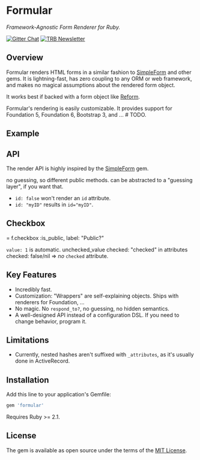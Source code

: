 # Formular

_Framework-Agnostic Form Renderer for Ruby._

[![Gitter Chat](https://badges.gitter.im/trailblazer/chat.svg)](https://gitter.im/trailblazer/chat)
[![TRB Newsletter](https://img.shields.io/badge/TRB-newsletter-lightgrey.svg)](http://trailblazer.to/newsletter/)


## Overview

Formular renders HTML forms in a similar fashion to [SimpleForm](https://github.com/plataformatec/simple_form) and other gems. It is lightning-fast, has zero coupling to any ORM or web framework, and makes no magical assumptions about the rendered form object.

It works best if backed with a form object like [Reform](https://github.com/apotonick/reform).

Formular's rendering is easily customizable. It provides support for Foundation 5, Foundation 6, Bootstrap 3, and ... # TODO.

## Example

## API

The render API is highly inspired by the [SimpleForm](https://github.com/plataformatec/simple_form) gem.

no guessing, so different public methods. can be abstracted to a "guessing layer", if you want that.

* `id: false` won't render an `id` attribute.
* `id: "myID"` results in `id="myID"`.

## Checkbox

= f.checkbox :is_public, label: "Public?"

`value: 1` is automatic.
unchecked_value
checked: "checked" in attributes
checked: false/nil => *no* `checked` attribute.


## Key Features

* Incredibly fast.
* Customization: "Wrappers" are self-explaining objects. Ships with renderers for Foundation, ...
* No magic. No `respond_to?`, no guessing, no hidden semantics.
* A well-designed API instead of a configuration DSL. If you need to change behavior, program it.

## Limitations

* Currently, nested hashes aren't suffixed with `_attributes`, as it's usually done in ActiveRecord.

## Installation

Add this line to your application's Gemfile:

```ruby
gem 'formular'
```

Requires Ruby >= 2.1.



## License

The gem is available as open source under the terms of the [MIT License](http://opensource.org/licenses/MIT).

